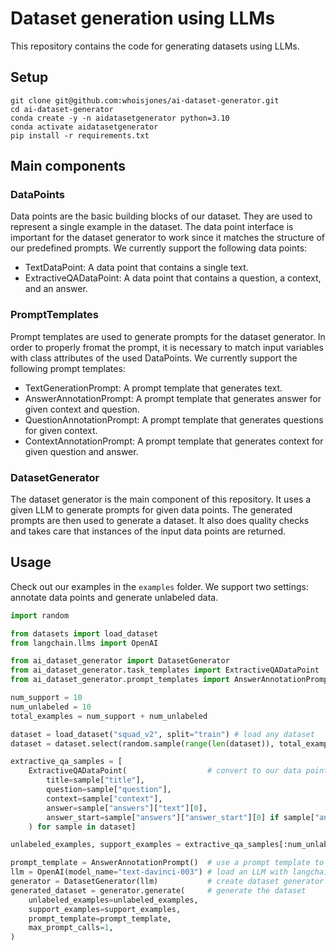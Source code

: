 # Dataset generation using LLMs

This repository contains the code for generating datasets using LLMs.

## Setup

```
git clone git@github.com:whoisjones/ai-dataset-generator.git
cd ai-dataset-generator
conda create -y -n aidatasetgenerator python=3.10
conda activate aidatasetgenerator
pip install -r requirements.txt
```

## Main components

### DataPoints

Data points are the basic building blocks of our dataset. 
They are used to represent a single example in the dataset. The data point interface is important for the dataset generator to work since it matches the structure of our predefined prompts.
We currently support the following data points:
- TextDataPoint: A data point that contains a single text.
- ExtractiveQADataPoint: A data point that contains a question, a context, and an answer.

### PromptTemplates

Prompt templates are used to generate prompts for the dataset generator. In order to properly fromat the prompt, it is necessary to match input variables with class attributes of the used DataPoints.
We currently support the following prompt templates:
- TextGenerationPrompt: A prompt template that generates text.
- AnswerAnnotationPrompt: A prompt template that generates answer for given context and question.
- QuestionAnnotationPrompt: A prompt template that generates questions for given context.
- ContextAnnotationPrompt: A prompt template that generates context for given question and answer.

### DatasetGenerator

The dataset generator is the main component of this repository. It uses a given LLM to generate prompts for given data points. The generated prompts are then used to generate a dataset.
It also does quality checks and takes care that instances of the input data points are returned.

## Usage

Check out our examples in the `examples` folder. We support two settings: annotate data points and generate unlabeled data.

```python
import random

from datasets import load_dataset
from langchain.llms import OpenAI

from ai_dataset_generator import DatasetGenerator
from ai_dataset_generator.task_templates import ExtractiveQADataPoint
from ai_dataset_generator.prompt_templates import AnswerAnnotationPrompt

num_support = 10
num_unlabeled = 10
total_examples = num_support + num_unlabeled

dataset = load_dataset("squad_v2", split="train") # load any dataset
dataset = dataset.select(random.sample(range(len(dataset)), total_examples))

extractive_qa_samples = [
    ExtractiveQADataPoint(                  # convert to our data point format
        title=sample["title"],
        question=sample["question"],
        context=sample["context"],
        answer=sample["answers"]["text"][0],
        answer_start=sample["answers"]["answer_start"][0] if sample["answers"]["answer_start"] else None,
    ) for sample in dataset]

unlabeled_examples, support_examples = extractive_qa_samples[:num_unlabeled], extractive_qa_samples[num_unlabeled:]

prompt_template = AnswerAnnotationPrompt()  # use a prompt template to generate prompts
llm = OpenAI(model_name="text-davinci-003") # load an LLM with langchain
generator = DatasetGenerator(llm)           # create dataset generator
generated_dataset = generator.generate(     # generate the dataset
    unlabeled_examples=unlabeled_examples,
    support_examples=support_examples,
    prompt_template=prompt_template,
    max_prompt_calls=1,
)
```
